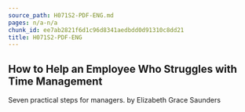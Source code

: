```yaml
---
source_path: H071S2-PDF-ENG.md
pages: n/a-n/a
chunk_id: ee7ab2821f6d1c96d8341aedbdd0d91310c8dd21
title: H071S2-PDF-ENG
---
```

## How to Help an Employee Who Struggles with Time Management

Seven practical steps for managers. by Elizabeth Grace Saunders
